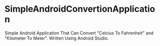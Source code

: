 # SimpleAndroidConvertionApplication
Simple Android Application That Can Convert "Celcius To Fahrenheit" and "Kilometer To Meter".
Written Using Android Studio.
